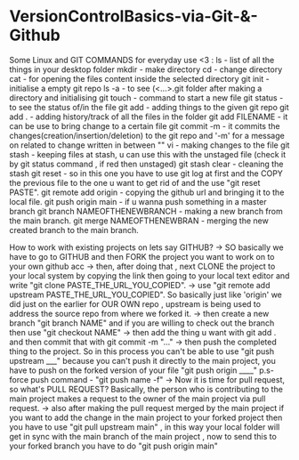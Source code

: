 # VersionControlBasics-via-Git-&-Github
Some Linux and GIT COMMANDS for everyday use <3 :
ls - list of all the things in your desktop folder
mkdir - make directory 
cd - change directory 
cat - for opening the files content inside the selected directory
git init - initialise a empty git repo 
ls -a - to see (<...>.git folder after making a directory and initialising git 
touch - command to start a new file 
git status - to see the status of/in the file
git add - adding things to the given git repo
git add . - adding history/track of all the files in the folder
git add FILENAME - it can be use to bring change to a certain file 
git commit -m - it commits the changes(creation/insertion/deletion) to the git repo and '-m' for a message on related to change written in between "" 
vi - making changes to the file
git stash - keeping files at stash, u can use this with the unstaged file (check it by git status command , if red then unstaged)
git stash clear - cleaning the stash
git reset - so in this one you have to use git log at first and the COPY the previous file to the one u want to get rid of and the use "git reset PASTE". 
git remote add origin <URL> - copying the github url and bringing it to the local file.
git push origin main - if u wanna push something in a master branch 
git branch NAMEOFTHENEWBRANCH - making a new branch from the main branch. 
git merge NAMEOFTHENEWBRAN - merging the new created branch to the main branch.


How to work with existing projects on lets say GITHUB?
-> SO basically we have to go to GITHUB and then FORK the project you want to work on to your own github acc
-> then, after doing that , next CLONE the project to your local system by copying the link then going to your local text editor and write "git clone PASTE_THE_URL_YOU_COPIED".
-> use "git remote add upstream PASTE_THE_URL_YOU_COPIED". So basically just like 'origin' we did just on the earlier for OUR OWN repo , upstream is being used to address the source repo from where we forked it.
-> then create a new branch "git branch NAME" and if you are willing to check out the branch then use "git checkout NAME"
-> then add the thing u want with git add . and then commit that with git commit -m "..."
-> then push the completed thing to the project. So in this process you can't be able to use "git push upstream ___" because you can't push it directly to the main project, you have to push on the forked version of your file "git push origin ____"
p.s- force push command - "git push name -f"
-> Now it is time for pull request, so what's PULL REQUEST? Basically, the person who is contributing to the main project makes a request to the owner of the main project via pull request.
-> also after making the pull request merged by the main project if you want to add the change in the main project to your forked project then you have to use "git pull upstream main" , in this way your local folder will get in sync with the main branch of the main project , now to send this to your forked branch you have to do "git push origin main"





